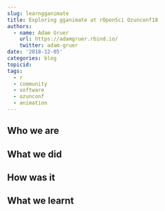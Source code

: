 ```yaml
---
slug: learngganimate
title: Exploring gganimate at rOpenSci Ozunconf18
authors:
  - name: Adam Gruer
    url: https://adamgruer.rbind.io/
    twitter: adam-gruer
date: '2018-12-05'
categories: blog
topicid: 
tags:
  - r
  - community
  - software
  - ozunconf
  - animation
---
```


## Who we are

## What we did

## How was it

## What we learnt

